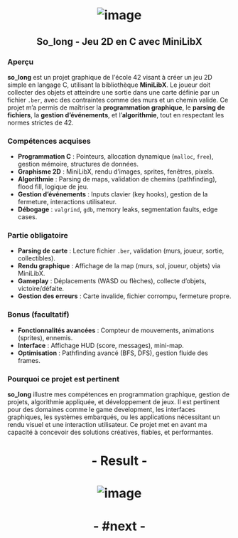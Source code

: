 # <p align="center"> ![image](https://github.com/ChrstphrChevalier/42Cursus/assets/146819291/593d7e68-3b71-41fe-9992-8b6058da9283) </p>

## <p align="center"> So_long - Jeu 2D en C avec MiniLibX </p>

### Aperçu
**so_long** est un projet graphique de l'école 42 visant à créer un jeu 2D simple en langage C, utilisant la bibliothèque **MiniLibX**. Le joueur doit collecter des objets et atteindre une sortie dans une carte définie par un fichier `.ber`, avec des contraintes comme des murs et un chemin valide. Ce projet m’a permis de maîtriser la **programmation graphique**, le **parsing de fichiers**, la **gestion d’événements**, et l’**algorithmie**, tout en respectant les normes strictes de 42.

### Compétences acquises
- **Programmation C** : Pointeurs, allocation dynamique (`malloc`, `free`), gestion mémoire, structures de données.
- **Graphisme 2D** : MiniLibX, rendu d’images, sprites, fenêtres, pixels.
- **Algorithmie** : Parsing de maps, validation de chemins (pathfinding), flood fill, logique de jeu.
- **Gestion d’événements** : Inputs clavier (key hooks), gestion de la fermeture, interactions utilisateur.
- **Débogage** : `valgrind`, `gdb`, memory leaks, segmentation faults, edge cases.

### Partie obligatoire
- **Parsing de carte** : Lecture fichier `.ber`, validation (murs, joueur, sortie, collectibles).
- **Rendu graphique** : Affichage de la map (murs, sol, joueur, objets) via MiniLibX.
- **Gameplay** : Déplacements (WASD ou flèches), collecte d’objets, victoire/défaite.
- **Gestion des erreurs** : Carte invalide, fichier corrompu, fermeture propre.

### Bonus (facultatif)
- **Fonctionnalités avancées** : Compteur de mouvements, animations (sprites), ennemis.
- **Interface** : Affichage HUD (score, messages), mini-map.
- **Optimisation** : Pathfinding avancé (BFS, DFS), gestion fluide des frames.

### Pourquoi ce projet est pertinent
**so_long** illustre mes compétences en programmation graphique, gestion de projets, algorithmie appliquée, et développement de jeux. Il est pertinent pour des domaines comme le game development, les interfaces graphiques, les systèmes embarqués, ou les applications nécessitant un rendu visuel et une interaction utilisateur. Ce projet met en avant ma capacité à concevoir des solutions créatives, fiables, et performantes.

# <p align="center">    </p>

# <p align="center"> - Result - </p>

# <p align="center"> ![image](https://github.com/ChrstphrChevalier/42Cursus/assets/146819291/527723ef-ee3e-4554-a173-921df1a2a0c0) </p>

# <p align="center"> - #next - </p>
